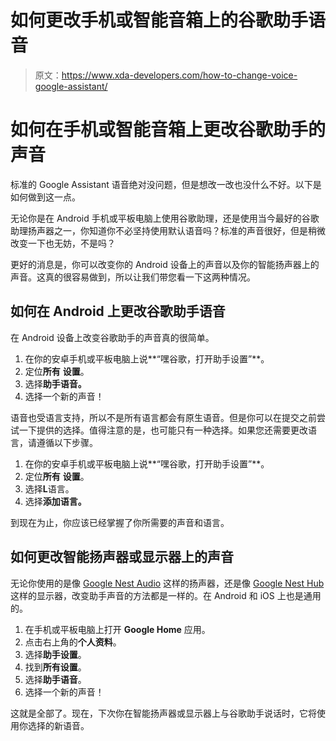 # 如何更改手机或智能音箱上的谷歌助手语音

> 原文：<https://www.xda-developers.com/how-to-change-voice-google-assistant/>

# 如何在手机或智能音箱上更改谷歌助手的声音

标准的 Google Assistant 语音绝对没问题，但是想改一改也没什么不好。以下是如何做到这一点。

无论你是在 Android 手机或平板电脑上使用谷歌助理，还是使用当今最好的谷歌助理扬声器之一，你知道你不必坚持使用默认语音吗？标准的声音很好，但是稍微改变一下也无妨，不是吗？

更好的消息是，你可以改变你的 Android 设备上的声音以及你的智能扬声器上的声音。这真的很容易做到，所以让我们带您看一下这两种情况。

## 如何在 Android 上更改谷歌助手语音

在 Android 设备上改变谷歌助手的声音真的很简单。

1.  在你的安卓手机或平板电脑上说**“嘿谷歌，打开助手设置”**。
2.  定位**所有** **设置**。
3.  选择**助手语音。**
4.  选择一个新的声音！

语音也受语言支持，所以不是所有语言都会有原生语音。但是你可以在提交之前尝试一下提供的选择。值得注意的是，也可能只有一种选择。如果您还需要更改语言，请遵循以下步骤。

1.  在你的安卓手机或平板电脑上说**“嘿谷歌，打开助手设置”**。
2.  定位**所有** **设置**。
3.  选择**L**语言。
4.  选择**添加语言。**

到现在为止，你应该已经掌握了你所需要的声音和语言。

## 如何更改智能扬声器或显示器上的声音

无论你使用的是像 [Google Nest Audio](https://www.xda-developers.com/google-nest-audio-review/) 这样的扬声器，还是像 [Google Nest Hub](https://www.xda-developers.com/google-nest-hub-2nd-gen-fantastic-addition/) 这样的显示器，改变助手声音的方法都是一样的。在 Android 和 iOS 上也是通用的。

1.  在手机或平板电脑上打开 **Google Home** 应用。
2.  点击右上角的**个人资料**。
3.  选择**助手设置**。
4.  找到**所有设置**。
5.  选择**助手语音**。
6.  选择一个新的声音！

这就是全部了。现在，下次你在智能扬声器或显示器上与谷歌助手说话时，它将使用你选择的新语音。